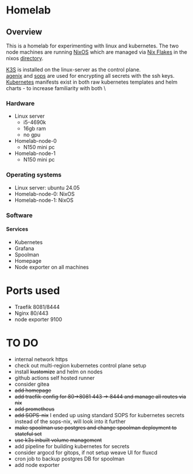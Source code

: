 # Homelab

## Overview
This is a homelab for experimenting with linux and kubernetes. The two node machines are running [NixOS](https://nixos.org/) which are managed via [Nix Flakes](https://nixos.wiki/wiki/Flakes) in the nixos [directory](nixos/).

[K3S](https://k3s.io) is installed on the linux-server as the control plane. \
[agenix](https://github.com/ryantm/agenix) and [sops]() are used for encrypting all secrets with the ssh keys. \
[Kubernetes](https://kubernetes.io/) manifests exist in both raw kubernetes templates and helm charts - to increase familiarity with both \

### Hardware
- Linux server
  - i5-4690k
  - 16gb ram
  - no gpu
- Homelab-node-0
    - N150 mini pc
- Homelab-node-1
    - N150 mini pc

### Operating systems
- Linux server: ubuntu 24.05
- Homelab-node-0: NixOS
- Homelab-node-1: NixOS

### Software
#### Services
- Kubernetes
- Grafana
- Spoolman
- Homepage
- Node exporter on all machines


# Ports used
  - Traefik 8081/8444
  - Nginx 80/443
  - node exporter 9100


# TO DO
- internal network https
- check out multi-region kubernetes control plane setup
- install ~~kustomize~~ and helm on nodes
- github actions self hosted runner
- consider gitea
- ~~add homepage~~
- ~~add traefik-config for 80->8081 443 -> 8444 and manage all routes via nix~~
- ~~add prometheus~~
- ~~add SOPS-nix~~ I ended up using standard SOPS for kubernetes secrets instead of the sops-nix, will look into it further
- ~~make spoolman use postgres and change spoolman deployment to stateful set~~
- ~~use k3s inbuilt volume management~~
- add pipeline for building kubernetes for secrets
- consider argocd for gitops, if not setup weave UI for fluxcd
- cron job to backup postgres DB for spoolman
- add node exporter 